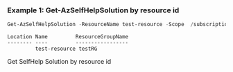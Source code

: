 ### Example 1: Get-AzSelfHelpSolution by resource id
```powershell
Get-AzSelfHelpSolution -ResourceName test-resource -Scope  /subscriptions/<subid>/resourceGroups/testRG/providers/Microsoft.KeyVault/testkv/testDB
```

```output
Location Name         ResourceGroupName
-------- ----         -----------------
         test-resource testRG
```

Get SelfHelp Solution by resource id